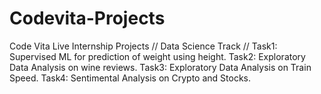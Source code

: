 # Codevita-Projects
Code Vita Live Internship Projects
// Data Science Track //
Task1: Supervised ML for prediction of weight using height.
Task2: Exploratory Data Analysis on wine reviews.
Task3: Exploratory Data Analysis on Train Speed.
Task4: Sentimental Analysis on Crypto and Stocks.
